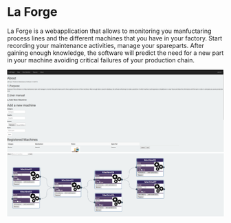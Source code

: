 # La Forge

La Forge is a webapplication that allows to monitoring you manfuctaring process lines and the different machines that you have in your factory.
Start recording your maintenance activities, manage your spareparts. After gaining enough knowledge, the software will predict the need for a new part in your machine avoiding critical failures of your production chain.


![alt text](image.png)
![alt text](image-1.png)